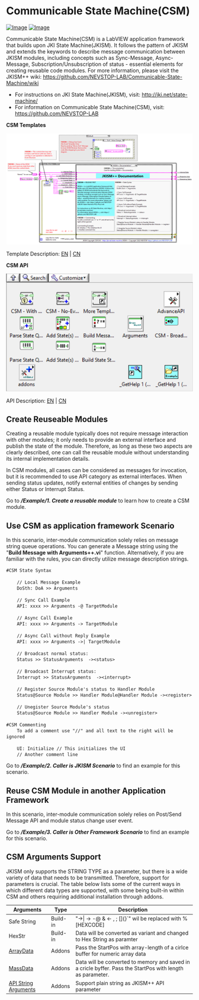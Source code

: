 # Communicable State Machine(CSM)

[![Image](https://www.vipm.io/package/nevstop_lib_jki_state_machine++/badge.svg?metric=installs)](https://www.vipm.io/package/nevstop_lib_jki_state_machine++/) [![Image](https://www.vipm.io/package/nevstop_lib_jki_state_machine++/badge.svg?metric=stars)](https://www.vipm.io/package/nevstop_lib_jki_state_machine++/)

Communicable State Machine(CSM) is a LabVIEW application framework that builds upon JKI State Machine(JKISM). It follows the pattern of JKISM and extends the keywords to describe message communication between JKISM modules, including concepts such as Sync-Message, Async-Message, Subscription/Unsubscription of status - essential elements for creating reusable code modules. For more information, please visit the JKISM++ wiki: https://github.com/NEVSTOP-LAB/Communicable-State-Machine/wiki

- For instructions on JKI State Machine(JKISM), visit: http://jki.net/state-machine/
- For information on Communicable State Machine(CSM), visit: https://github.com/NEVSTOP-LAB

**CSM Templates**

![image](/.doc/CSM%20With%20Event%20Structure%20Template.png)

Template Description:
[EN](src/help/NEVSTOP/Communicable%20State%20Machine(CSM)/Template%20Description(EN).md) | [CN](src/help/NEVSTOP/Communicable%20State%20Machine(CSM)/Template%20Description(CN).md)

**CSM API**

![image](.doc/CSM%20Palette.png)

API Description:
[EN](src/help/NEVSTOP/Communicable%20State%20Machine(CSM)/VI%20Description(EN).md) | [CN](src/help/NEVSTOP/Communicable%20State%20Machine(CSM)/VI%20Description(CN).md)

## Create Reuseable Modules

Creating a reusable module typically does not require message interaction with other modules; it only needs to provide an external interface and publish the state of the module. Therefore, as long as these two aspects are clearly described, one can call the reusable module without understanding its internal implementation details.

In CSM modules, all cases can be considered as messages for invocation, but it is recommended to use API category as external interfaces. When sending status updates, notify external entities of changes by sending either Status or Interrupt Status.

Go to ***/Example/1. Create a reusable module*** to learn how to create a CSM module.


## Use CSM as application framework Scenario

In this scenario, inter-module communication solely relies on message string queue operations. You can generate a Message string using the "**Build Message with Arguments++.vi**" function. Alternatively, if you are familiar with the rules, you can directly utilize message description strings.

```
#CSM State Syntax

    // Local Message Example
    DoSth: DoA >> Arguments

    // Sync Call Example
    API: xxxx >> Arguments -@ TargetModule

    // Async Call Example
    API: xxxx >> Arguments -> TargetModule

    // Async Call without Reply Example
    API: xxxx >> Arguments ->| TargetModule

    // Broadcast normal status:
    Status >> StatusArguments  -><status>

    // Broadcast Interrupt status:
    Interrupt >> StatusArguments  -><interrupt>

    // Register Source Module's status to Handler Module
    Status@Source Module >> Handler Module@Handler Module -><register>

    // Unegister Source Module's status
    Status@Source Module >> Handler Module -><unregister>

#CSM Commenting
    To add a comment use "//" and all text to the right will be ignored

    UI: Initialize // This initializes the UI
    // Another comment line
```

Go to ***/Example/2. Caller is JKISM Scenario*** to find an example for this scenario.

## Reuse CSM Module in another Application Framework

In this scenario, inter-module communication solely relies on Post/Send Message API and module status change user event.

Go to ***/Example/3. Caller is Other Framework Scenario*** to find an example for this scenario.

## CSM Arguments Support

JKISM only supports the STRING TYPE as a parameter, but there is a wide variety of data that needs to be transmitted. Therefore, support for parameters is crucial. The table below lists some of the current ways in which different data types are supported, with some being built-in within CSM and others requiring additional installation through addons.

| Arguments | Type | Description |
|---|---|---|
| Safe String | Build-in | "->\| -> -@ & <- , ; []{}`"  wil be replaced with %[HEXCODE] |
| HexStr | Build-in | Data will be converted as variant and changed to Hex String as paramter |
|[ArrayData](https://github.com/NEVSTOP-LAB/JKISMPP-Array-Parameter-Support) |Addons|Pass the StartPos with array-length of a cirlce buffer for numeric array data|
|[MassData](https://github.com/NEVSTOP-LAB/JKISMPP-MassData-Parameter-Support) |Addons|Data will be converted to memory and saved in a cricle byffer. Pass the StartPos with length as parameter. |
|[API String Arguments](https://github.com/NEVSTOP-LAB/JKISMPP-API-String-Arugments-Support) |Addons|Support plain string as JKISM++ API parameter|

